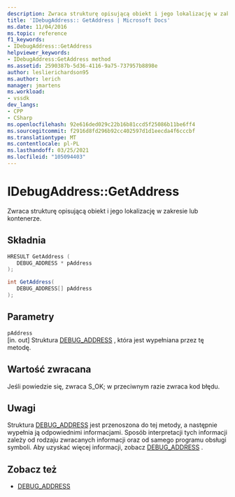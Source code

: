 ```yaml
---
description: Zwraca strukturę opisującą obiekt i jego lokalizację w zakresie lub kontenerze.
title: 'IDebugAddress:: GetAddress | Microsoft Docs'
ms.date: 11/04/2016
ms.topic: reference
f1_keywords:
- IDebugAddress::GetAddress
helpviewer_keywords:
- IDebugAddress:GetAddress method
ms.assetid: 2590387b-5d36-4116-9a75-737957b8898e
author: leslierichardson95
ms.author: lerich
manager: jmartens
ms.workload:
- vssdk
dev_langs:
- CPP
- CSharp
ms.openlocfilehash: 92e616ded029c22b16b81ccd5f25086b11be6ff4
ms.sourcegitcommit: f2916d8fd296b92cc402597d1d1eecda4f6cccbf
ms.translationtype: MT
ms.contentlocale: pl-PL
ms.lasthandoff: 03/25/2021
ms.locfileid: "105094403"
---
```

# <a name="idebugaddressgetaddress"></a>IDebugAddress::GetAddress
Zwraca strukturę opisującą obiekt i jego lokalizację w zakresie lub kontenerze.

## <a name="syntax"></a>Składnia

```cpp
HRESULT GetAddress (
   DEBUG_ADDRESS * pAddress
);
```

```csharp
int GetAddress(
   DEBUG_ADDRESS[] pAddress
);
```

## <a name="parameters"></a>Parametry
`pAddress`\
[in. out] Struktura [DEBUG_ADDRESS](../../../extensibility/debugger/reference/debug-address.md) , która jest wypełniana przez tę metodę.

## <a name="return-value"></a>Wartość zwracana
 Jeśli powiedzie się, zwraca S_OK; w przeciwnym razie zwraca kod błędu.

## <a name="remarks"></a>Uwagi
 Struktura [DEBUG_ADDRESS](../../../extensibility/debugger/reference/debug-address.md) jest przenoszona do tej metody, a następnie wypełnia ją odpowiednimi informacjami. Sposób interpretacji tych informacji zależy od rodzaju zwracanych informacji oraz od samego programu obsługi symboli. Aby uzyskać więcej informacji, zobacz [DEBUG_ADDRESS](../../../extensibility/debugger/reference/debug-address.md) .

## <a name="see-also"></a>Zobacz też
- [DEBUG_ADDRESS](../../../extensibility/debugger/reference/debug-address.md)

